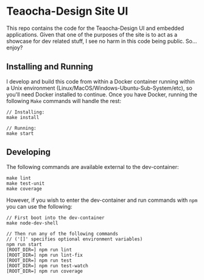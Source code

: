 # Teaocha-Design Site UI

This repo contains the code for the Teaocha-Design UI and embedded applications. Given that one of the purposes of the site is to act as a showcase for dev related stuff, I see no harm in this code being public. So... enjoy?

## Installing and Running

I develop and build this code from within a Docker container running within a Unix environment (Linux/MacOS/Windows-Ubuntu-Sub-System/etc), so you'll need Docker installed to continue. Once you have Docker, running the following `Make` commands will handle the rest:

```
// Installing:
make install

// Running:
make start
```

## Developing

The following commands are available external to the dev-container:

```
make lint
make test-unit
make coverage
```

However, if you wish to enter the dev-container and run commands with `npm` you can use the following:

```
// First boot into the dev-container
make node-dev-shell

// Then run any of the following commands
// ('[]' specifies optional environment variables)
npm run start
[ROOT_DIR=] npm run lint
[ROOT_DIR=] npm run lint-fix
[ROOT_DIR=] npm run test
[ROOT_DIR=] npm run test-watch
[ROOT_DIR=] npm run coverage
```